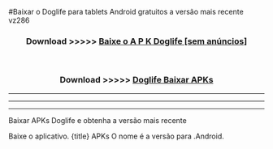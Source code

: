 #Baixar o Doglife   para tablets Android gratuitos a versão mais recente vz286


<div align="center">
<h3>Download >>>>> <a href="https://pt-web.web.app/?pt= Doglife ">Baixe o A P K Doglife  [sem anúncios]</a></h3><br>

<h3>Download >>>>> <a href="https://pt-web.web.app/?pt= Doglife ">Doglife  Baixar APKs</a></h3>
</div>

----------------------------------------------------------

----------------------------------------------------------

----------------------------------------------------------

Baixar APKs Doglife  e obtenha a versão mais recente

Baixe o aplicativo. {title} APKs O nome é a versão para .Android.


